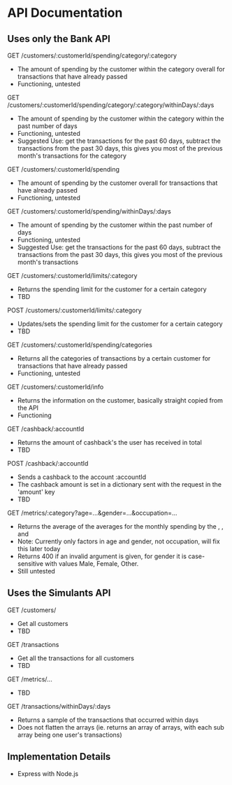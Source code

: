 API Documentation
===

## Uses only the Bank API

GET /customers/:customerId/spending/category/:category
 * The amount of spending by the customer within the category overall for transactions that have already passed
 * Functioning, untested

GET /customers/:customerId/spending/category/:category/withinDays/:days
 * The amount of spending by the customer within the category within the past <days> number of days
 * Functioning, untested
 * Suggested Use: get the transactions for the past 60 days, subtract the transactions from the past 30 days, this gives you most of the previous month's transactions for the category

GET /customers/:customerId/spending
* The amount of spending by the customer overall for transactions that have already passed
* Functioning, untested

GET /customers/:customerId/spending/withinDays/:days
 * The amount of spending by the customer within the past <days> number of days
 * Functioning, untested
 * Suggested Use: get the transactions for the past 60 days, subtract the transactions from the past 30 days, this gives you most of the previous month's transactions

GET /customers/:customerId/limits/:category
 * Returns the spending limit for the customer for a certain category
 * TBD

POST /customers/:customerId/limits/:category
 * Updates/sets the spending limit for the customer for a certain category
 * TBD

GET /customers/:customerId/spending/categories
* Returns all the categories of transactions by a certain customer for transactions that have already passed
* Functioning, untested

GET /customers/:customerId/info
* Returns the information on the customer, basically straight copied from the API
* Functioning

GET /cashback/:accountId
* Returns the amount of cashback's the user has received in total
* TBD

POST /cashback/:accountId
* Sends a cashback to the account :accountId
* The cashback amount is set in a dictionary sent with the request in the 'amount' key
* TBD

GET /metrics/:category?age=...&gender=...&occupation=...
* Returns the average of the averages for the monthly spending by the <age>, <gender>, and <occupation>
* Note: Currently only factors in age and gender, not occupation, will fix this later today
* Returns 400 if an invalid argument is given, for gender it is case-sensitive with values Male, Female, Other.
* Still untested

## Uses the Simulants API

GET /customers/
* Get all customers
* TBD

GET /transactions
* Get all the transactions for all customers
* TBD

GET /metrics/...
* TBD

GET /transactions/withinDays/:days
* Returns a sample of the transactions that occurred within <days> days
* Does not flatten the arrays (ie. returns an array of arrays, with each sub array being one user's transactions)

## Implementation Details
* Express with Node.js